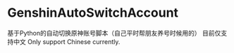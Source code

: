 # GenshinAutoSwitchAccount

基于Python的自动切换原神账号脚本（自己平时帮朋友养号时候用的）
目前仅支持中文
Only support Chinese currently.
